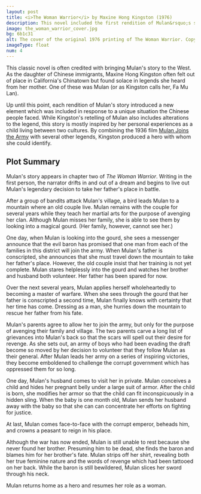 ```yaml
---
layout: post
title: <i>The Woman Warrior</i> by Maxine Hong Kingston (1976)
description: This novel included the first rendition of Mulan&rsquo;s story that achieved widespread attention in the English-speaking world.
image: the_woman_warrior_cover.jpg
bg: 6b1c31
alt: The cover of the original 1976 printing of The Woman Warrior. Copyright &copy;1976 Alfred A. Knopf, Inc.
imageType: float
num: 4
---
```


This classic novel is often credited with bringing Mulan's story to the West. As the daughter of Chinese immigrants, Maxine Hong Kingston often felt out of place in California's Chinatown but found solace in legends she heard from her mother. One of these was Mulan (or as Kingston calls her, Fa Mu Lan).

Up until this point, each rendition of Mulan's story introduced a new element which was included in response to a unique situation the Chinese people faced. While Kingston's retelling of Mulan also includes alterations to the legend, this story is mostly inspired by her personal experiences as a child living between two cultures. By combining the 1936 film [Mulan Joins the Army](/pages/post_imperial/mulan_joins_the_army_1936) with several other legends, Kingston produced a hero with whom she could identify.

<h2>Plot Summary</h2>

Mulan's story appears in chapter two of *The Woman Warrior*. Writing in the first person, the narrator drifts in and out of a dream and begins to live out Mulan's legendary decision to take her father's place in battle.

After a group of bandits attack Mulan's village, a bird leads Mulan to a mountain where an old couple live. Mulan remains with the couple for several years while they teach her martial arts for the purpose of avenging her clan. Although Mulan misses her family, she is able to see them by looking into a magical gourd. (Her family, however, cannot see her.)

One day, when Mulan is looking into the gourd, she sees a messenger announce that the evil baron has promised that one man from each of the families in this district will join the army. When Mulan's father is conscripted, she announces that she must travel down the mountain to take her father's place. However, the old couple insist that her training is not yet complete. Mulan stares helplessly into the gourd and watches her brother and husband both volunteer. Her father has been spared for now.

Over the next several years, Mulan applies herself wholeheartedly to becoming a master of warfare. When she sees through the gourd that her father is conscripted a second time, Mulan finally knows with certainty that her time has come. Dressing as a man, she hurries down the mountain to rescue her father from his fate.

Mulan's parents agree to allow her to join the army, but only for the purpose of avenging their family and village. The two parents carve a long list of grievances into Mulan's back so that the scars will spell out their desire for revenge. As she sets out, an army of boys who had been evading the draft become so moved by her decision to volunteer that they follow Mulan as their general. After Mulan leads her army on a series of inspiring victories, they become emboldened to challenge the corrupt government which has oppressed them for so long.

One day, Mulan's husband comes to visit her in private. Mulan conceives a child and hides her pregnant belly under a large suit of armor. After the child is born, she modifies her armor so that the child can fit inconspicuously in a hidden sling. When the baby is one month old, Mulan sends her husband away with the baby so that she can can concentrate her efforts on fighting for justice.

At last, Mulan comes face-to-face with the corrupt emperor, beheads him, and crowns a peasant to reign in his place.

Although the war has now ended, Mulan is still unable to rest because she never found her brother. Presuming him to be dead, she finds the baron and blames him for her brother's fate. Mulan strips off her shirt, revealing both her true feminine nature and the words of revenge which had been tattooed on her back. While the baron is still bewildered, Mulan slices her sword through his neck.

Mulan returns home as a hero and resumes her role as a woman.
